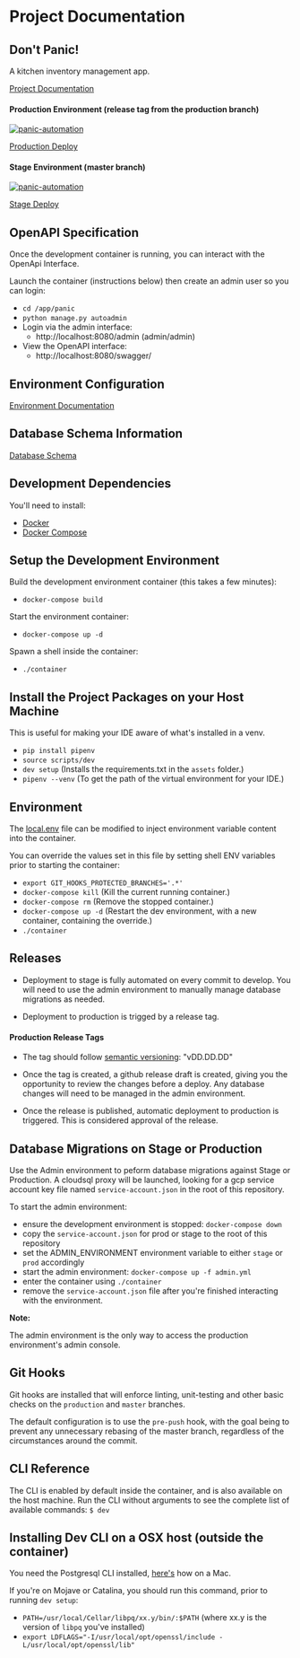 # Project Documentation

## Don't Panic!

A kitchen inventory management app.

[Project Documentation](https://panic.readthedocs.io/)

#### Production Environment (release tag from the production branch)
[![panic-automation](https://github.com/niall-byrne/panic/workflows/panic%20Automation/badge.svg?branch=production)](https://github.com/niall-byrne/panic/actions)

[Production Deploy](https://grocerypanic.com)


#### Stage Environment (master branch)
[![panic-automation](https://github.com/niall-byrne/panic/workflows/panic%20Automation/badge.svg?branch=master)](https://github.com/niall-byrne/panic/actions)

[Stage Deploy](https://stage.grocerypanic.com)


## OpenAPI Specification

Once the development container is running, you can interact with the OpenApi Interface.

Launch the container (instructions below) then create an admin user so you can login:
- `cd /app/panic`
- `python manage.py autoadmin`
- Login via the admin interface: 
  - http://localhost:8080/admin  (admin/admin)
- View the OpenAPI interface: 
  - http://localhost:8080/swagger/

## Environment Configuration

[Environment Documentation](./environments/README.md)

## Database Schema Information

[Database Schema](./documentation/images/schema.png)

## Development Dependencies

You'll need to install:
 - [Docker](https://www.docker.com/) 
 - [Docker Compose](https://docs.docker.com/compose/install/)

## Setup the Development Environment

Build the development environment container (this takes a few minutes):
- `docker-compose build`

Start the environment container:
- `docker-compose up -d`

Spawn a shell inside the container:
- `./container`

## Install the Project Packages on your Host Machine
This is useful for making your IDE aware of what's installed in a venv.

- `pip install pipenv`
- `source scripts/dev`
- `dev setup` (Installs the requirements.txt in the `assets` folder.)
- `pipenv --venv` (To get the path of the virtual environment for your IDE.)

## Environment
The [local.env](environments/local.env) file can be modified to inject environment variable content into the container.

You can override the values set in this file by setting shell ENV variables prior to starting the container:
- `export GIT_HOOKS_PROTECTED_BRANCHES='.*'`
- `docker-compose kill` (Kill the current running container.)
- `docker-compose rm` (Remove the stopped container.)
- `docker-compose up -d` (Restart the dev environment, with a new container, containing the override.)
- `./container`

## Releases

- Deployment to stage is fully automated on every commit to develop.  You will need to use the admin environment to manually manage database migrations as needed.

- Deployment to production is trigged by a release tag.

#### Production Release Tags

- The tag should follow [semantic versioning](https://semver.org/): "vDD.DD.DD" 

- Once the tag is created, a github release draft is created, giving you the opportunity to review the changes before a deploy. Any database changes will need to be managed in the admin environment.

- Once the release is published, automatic deployment to production is triggered.  This is considered approval of the release.

## Database Migrations on Stage or Production

Use the Admin environment to peform database migrations against Stage or Production.
A cloudsql proxy will be launched, looking for a gcp service account key file named `service-account.json` in the root of this repository.

To start the admin environment:
- ensure the development environment is stopped: `docker-compose down`
- copy the `service-account.json` for prod or stage to the root of this repository
- set the ADMIN_ENVIRONMENT environment variable to either `stage` or `prod` accordingly
- start the admin environment: `docker-compose up -f admin.yml`
- enter the container using `./container`
- remove the `service-account.json` file after you're finished interacting with the environment.

**Note:**

The admin environment is the only way to access the production environment's admin console.

## Git Hooks
Git hooks are installed that will enforce linting, unit-testing and other basic checks on the `production` and `master` branches.

The default configuration is to use the `pre-push` hook, with the goal being to prevent any unnecessary rebasing of the master branch, regardless of the circumstances around the commit.

## CLI Reference
The CLI is enabled by default inside the container, and is also available on the host machine.
Run the CLI without arguments to see the complete list of available commands: `$ dev`

## Installing Dev CLI on a OSX host (outside the container)

You need the Postgresql CLI installed, [here's](https://www.compose.com/articles/postgresql-tips-installing-the-postgresql-client/
) how on a Mac.

If you're on Mojave or Catalina, you should run this command, prior to running `dev setup`:
- `PATH=/usr/local/Cellar/libpq/xx.y/bin/:$PATH` (where xx.y is the version of `libpq` you've installed)
- `export LDFLAGS="-I/usr/local/opt/openssl/include -L/usr/local/opt/openssl/lib"`

